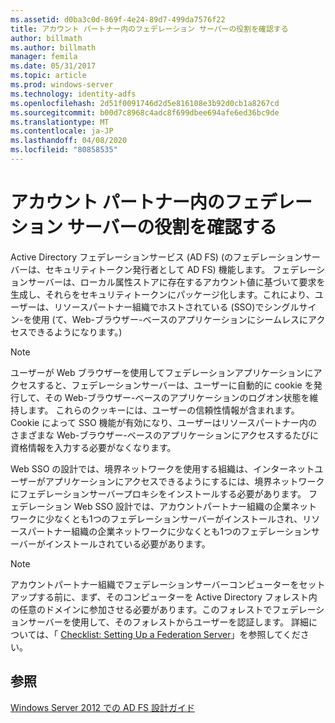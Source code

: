 ```yaml
---
ms.assetid: d0ba3c0d-869f-4e24-89d7-499da7576f22
title: アカウント パートナー内のフェデレーション サーバーの役割を確認する
author: billmath
ms.author: billmath
manager: femila
ms.date: 05/31/2017
ms.topic: article
ms.prod: windows-server
ms.technology: identity-adfs
ms.openlocfilehash: 2d51f0091746d2d5e816108e3b92d0cb1a8267cd
ms.sourcegitcommit: b00d7c8968c4adc8f699dbee694afe6ed36bc9de
ms.translationtype: MT
ms.contentlocale: ja-JP
ms.lasthandoff: 04/08/2020
ms.locfileid: "80858535"
---
```

# <a name="review-the-role-of-the-federation-server-in-the-account-partner"></a>アカウント パートナー内のフェデレーション サーバーの役割を確認する

Active Directory フェデレーションサービス (AD FS) \(のフェデレーションサーバーは、セキュリティトークン発行者として AD FS\) 機能します。 フェデレーションサーバーは、ローカル属性ストアに存在するアカウント値に基づいて要求を生成し、それらをセキュリティトークンにパッケージ化します。これにより、ユーザーは、リソースパートナー組織でホストされている \(SSO\)でシングルサイン\-を使用 \(て、Web\-ブラウザー\-ベースのアプリケーションにシームレスにアクセスできるようになります。\)  
  
> [!NOTE]  
> ユーザーが Web ブラウザーを使用してフェデレーションアプリケーションにアクセスすると、フェデレーションサーバーは、ユーザーに自動的に cookie を発行して、その Web\-ブラウザー\-ベースのアプリケーションのログオン状態を維持します。 これらのクッキーには、ユーザーの信頼性情報が含まれます。 Cookie によって SSO 機能が有効になり、ユーザーはリソースパートナー内のさまざまな Web\-ブラウザー\-ベースのアプリケーションにアクセスするたびに資格情報を入力する必要がなくなります。  
  
Web SSO の設計では、境界ネットワークを使用する組織は、インターネットユーザーがアプリケーションにアクセスできるようにするには、境界ネットワークにフェデレーションサーバープロキシをインストールする必要があります。 フェデレーション Web SSO 設計では、アカウントパートナー組織の企業ネットワークに少なくとも1つのフェデレーションサーバーがインストールされ、リソースパートナー組織の企業ネットワークに少なくとも1つのフェデレーションサーバーがインストールされている必要があります。  
  
> [!NOTE]  
> アカウントパートナー組織でフェデレーションサーバーコンピューターをセットアップする前に、まず、そのコンピューターを Active Directory フォレスト内の任意のドメインに参加させる必要があります。このフォレストでフェデレーションサーバーを使用して、そのフォレストからユーザーを認証します。 詳細については、「 [Checklist: Setting Up a Federation Server](../../ad-fs/deployment/Checklist--Setting-Up-a-Federation-Server.md)」を参照してください。  
  
## <a name="see-also"></a>参照
[Windows Server 2012 での AD FS 設計ガイド](AD-FS-Design-Guide-in-Windows-Server-2012.md)
